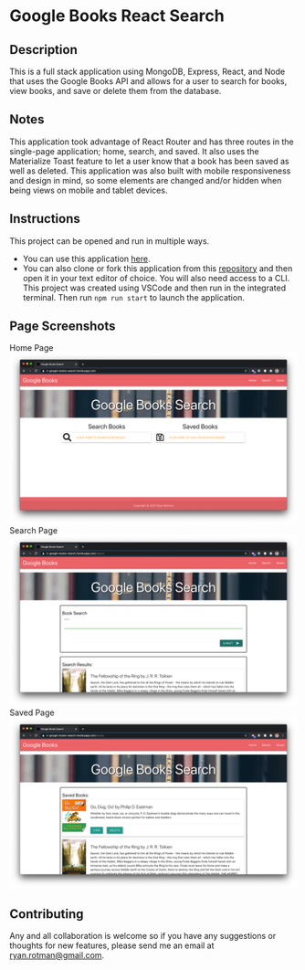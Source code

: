 # Google Books React Search

## Description
<!-- This repository holds the homework assignment for Week 21 of the [The Coding Boot Camp](https://techbootcamps.utexas.edu/coding/) through the University of Texas at Austin's Center for Professional Education. -->

This is a full stack application using MongoDB, Express, React, and Node that uses the Google Books API and allows for a user to search for books, view books, and save or delete them from the database.

## Notes
This application took advantage of React Router and has three routes in the single-page application; home, search, and saved. It also uses the Materialize Toast feature to let a user know that a book has been saved as well as deleted. This application was also built with mobile responsiveness and design in mind, so some elements are changed and/or hidden when being views on mobile and tablet devices.

## Instructions
This project can be opened and run in multiple ways.
- You can use this application [here](https://rr-google-books-search.herokuapp.com/).
- You can also clone or fork this application from this [repository](https://github.com/ryanrotman/homework-21-google-books-react-search) and then open it in your text editor of choice. You will also need access to a CLI. This project was created using VSCode and then run in the integrated terminal. Then run ```npm run start``` to launch the application.

## Page Screenshots
Home Page
![ScreenShot_Home](./client/src/assets/images/ScreenShot_Home.png)
Search Page
![ScreenShot_Search](./client/src/assets/images/ScreenShot_Search.png)
Saved Page
![ScreenShot_Saved](./client/src/assets/images/ScreenShot_Saved.png)

## Contributing
Any and all collaboration is welcome so if you have any suggestions or thoughts for new features, please send me an email at ryan.rotman@gmail.com.